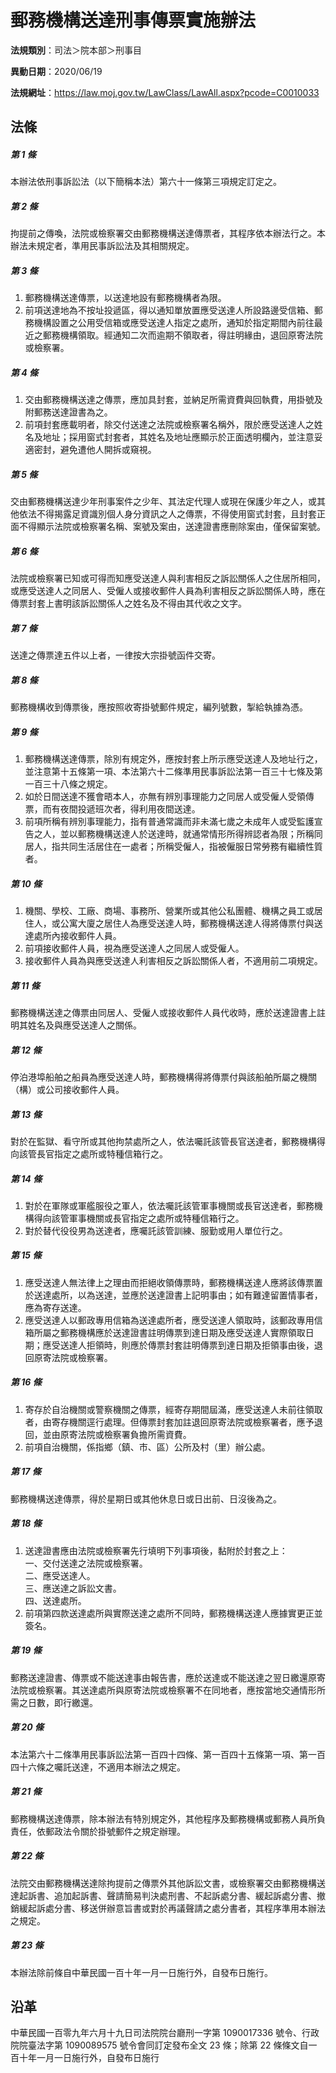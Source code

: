 # 郵務機構送達刑事傳票實施辦法




**法規類別**：司法＞院本部＞刑事目

**異動日期**：2020/06/19  

**法規網址**：https://law.moj.gov.tw/LawClass/LawAll.aspx?pcode=C0010033



## 法條
##### 第 1 條
本辦法依刑事訴訟法（以下簡稱本法）第六十一條第三項規定訂定之。

##### 第 2 條
拘提前之傳喚，法院或檢察署交由郵務機構送達傳票者，其程序依本辦法行之。本辦法未規定者，準用民事訴訟法及其相關規定。

##### 第 3 條
1. 郵務機構送達傳票，以送達地設有郵務機構者為限。
1. 前項送達地為不按址投遞區，得以通知單放置應受送達人所設路邊受信箱、郵務機構設置之公用受信箱或應受送達人指定之處所，通知於指定期間內前往最近之郵務機構領取。經通知二次而逾期不領取者，得註明緣由，退回原寄法院或檢察署。

##### 第 4 條
1. 交由郵務機構送達之傳票，應加具封套，並納足所需資費與回執費，用掛號及附郵務送達證書為之。
1. 前項封套應載明者，除交付送達之法院或檢察署名稱外，限於應受送達人之姓名及地址；採用窗式封套者，其姓名及地址應顯示於正面透明欄內，並注意妥適密封，避免遭他人開拆或窺視。

##### 第 5 條
交由郵務機構送達少年刑事案件之少年、其法定代理人或現在保護少年之人，或其他依法不得揭露足資識別個人身分資訊之人之傳票，不得使用窗式封套，且封套正面不得顯示法院或檢察署名稱、案號及案由，送達證書應刪除案由，僅保留案號。

##### 第 6 條
法院或檢察署已知或可得而知應受送達人與利害相反之訴訟關係人之住居所相同，或應受送達人之同居人、受僱人或接收郵件人員為利害相反之訴訟關係人時，應在傳票封套上書明該訴訟關係人之姓名及不得由其代收之文字。

##### 第 7 條
送達之傳票達五件以上者，一律按大宗掛號函件交寄。

##### 第 8 條
郵務機構收到傳票後，應按照收寄掛號郵件規定，編列號數，掣給執據為憑。

##### 第 9 條
1. 郵務機構送達傳票，除別有規定外，應按封套上所示應受送達人及地址行之，並注意第十五條第一項、本法第六十二條準用民事訴訟法第一百三十七條及第一百三十八條之規定。
1. 如於日間送達不獲會晤本人，亦無有辨別事理能力之同居人或受僱人受領傳票，而有夜間投遞班次者，得利用夜間送達。
1. 前項所稱有辨別事理能力，指有普通常識而非未滿七歲之未成年人或受監護宣告之人，並以郵務機構送達人於送達時，就通常情形所得辨認者為限；所稱同居人，指共同生活居住在一處者；所稱受僱人，指被僱服日常勞務有繼續性質者。

##### 第 10 條
1. 機關、學校、工廠、商場、事務所、營業所或其他公私團體、機構之員工或居住人，或公寓大廈之居住人為應受送達人時，郵務機構送達人得將傳票付與送達處所內接收郵件人員。
1. 前項接收郵件人員，視為應受送達人之同居人或受僱人。
1. 接收郵件人員為與應受送達人利害相反之訴訟關係人者，不適用前二項規定。

##### 第 11 條
郵務機構送達之傳票由同居人、受僱人或接收郵件人員代收時，應於送達證書上註明其姓名及與應受送達人之關係。

##### 第 12 條
停泊港埠船舶之船員為應受送達人時，郵務機構得將傳票付與該船舶所屬之機關（構）或公司接收郵件人員。

##### 第 13 條
對於在監獄、看守所或其他拘禁處所之人，依法囑託該管長官送達者，郵務機構得向該管長官指定之處所或特種信箱行之。

##### 第 14 條
1. 對於在軍隊或軍艦服役之軍人，依法囑託該管軍事機關或長官送達者，郵務機構得向該管軍事機關或長官指定之處所或特種信箱行之。
1. 對於替代役役男為送達者，應囑託該管訓練、服勤或用人單位行之。

##### 第 15 條
1. 應受送達人無法律上之理由而拒絕收領傳票時，郵務機構送達人應將該傳票置於送達處所，以為送達，並應於送達證書上記明事由；如有難達留置情事者，應為寄存送達。
1. 應受送達人以郵政專用信箱為送達處所者，應受送達人領取時，該郵政專用信箱所屬之郵務機構應於送達證書註明傳票到達日期及應受送達人實際領取日期；應受送達人拒領時，則應於傳票封套註明傳票到達日期及拒領事由後，退回原寄法院或檢察署。

##### 第 16 條
1. 寄存於自治機關或警察機關之傳票，經寄存期間屆滿，應受送達人未前往領取者，由寄存機關逕行處理。但傳票封套加註退回原寄法院或檢察署者，應予退回，並由原寄法院或檢察署負擔所需資費。
1. 前項自治機關，係指鄉（鎮、市、區）公所及村（里）辦公處。

##### 第 17 條
郵務機構送達傳票，得於星期日或其他休息日或日出前、日沒後為之。

##### 第 18 條
1. 送達證書應由法院或檢察署先行填明下列事項後，黏附於封套之上：  
一、交付送達之法院或檢察署。   
二、應受送達人。   
三、應送達之訴訟文書。   
四、送達處所。 
1. 前項第四款送達處所與實際送達之處所不同時，郵務機構送達人應據實更正並簽名。

##### 第 19 條
郵務送達證書、傳票或不能送達事由報告書，應於送達或不能送達之翌日繳還原寄法院或檢察署。其送達處所與原寄法院或檢察署不在同地者，應按當地交通情形所需之日數，即行繳還。

##### 第 20 條
本法第六十二條準用民事訴訟法第一百四十四條、第一百四十五條第一項、第一百四十六條之囑託送達，不適用本辦法之規定。

##### 第 21 條
郵務機構送達傳票，除本辦法有特別規定外，其他程序及郵務機構或郵務人員所負責任，依郵政法令關於掛號郵件之規定辦理。

##### 第 22 條
法院交由郵務機構送達除拘提前之傳票外其他訴訟文書，或檢察署交由郵務機構送達起訴書、追加起訴書、聲請簡易判決處刑書、不起訴處分書、緩起訴處分書、撤銷緩起訴處分書、移送併辦意旨書或對於再議聲請之處分書者，其程序準用本辦法之規定。

##### 第 23 條
本辦法除前條自中華民國一百十年一月一日施行外，自發布日施行。

## 沿革
中華民國一百零九年六月十九日司法院院台廳刑一字第 1090017336 號令、行政院院臺法字第 1090089575 號令會同訂定發布全文 23 條；除第 22 條條文自一百十年一月一日施行外，自發布日施行
